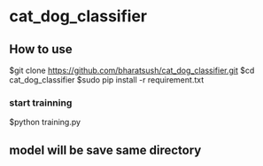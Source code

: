 # cat_dog_classifier


## How to use
$git clone https://github.com/bharatsush/cat_dog_classifier.git
$cd cat_dog_classifier
$sudo pip install -r requirement.txt
### start trainning 
$python training.py

## model will be  save same directory
